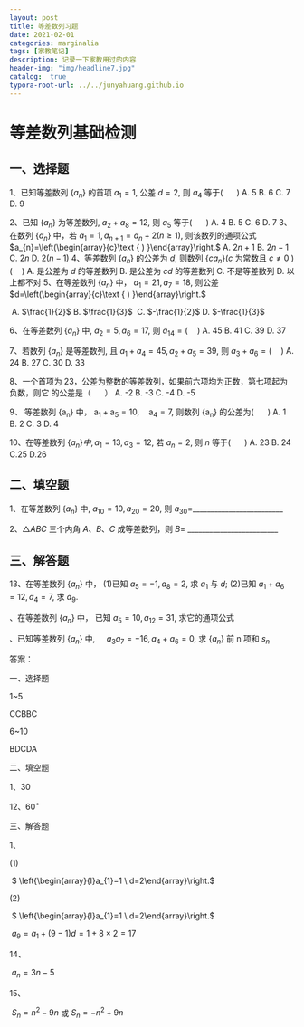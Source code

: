 ```yaml
---
layout: post
title: 等差数列习题
date: 2021-02-01
categories: marginalia
tags: [家教笔记]
description: 记录一下家教用过的内容
header-img: "img/headline7.jpg"
catalog:  true
typora-root-url: ../../junyahuang.github.io
---
```


# 等差数列基础检测



## 一、选择题

1、已知等差数列 $\left\{a_{n}\right\}$ 的首项 $a_{1}=1,$ 公差 $d=2,$ 则 $a_{4}$ 等于( $\quad$ )
		A. 5								B. 6
		C. 7								D. 9

2、已知 $\left\{a_{n}\right\}$ 为等差数列, $a_{2}+a_{8}=12,$ 则 $a_{5}$ 等于( $\quad$ )
		A. 4								B. 5
		C. 6								D. 7
3、在数列 $\left\{a_{n}\right\}$ 中，若 $a_{1}=1, a_{n+1}=a_{n}+2(n \geqslant 1),$ 则该数列的通项公式 $a_{n}=\left(\begin{array}{c}\text { ) }\end{array}\right.$
		A. $2 n+1$					   B. $2 n-1$
		C. $2 n$						      D. $2(n-1)$
4、等差数列 $\left\{a_{n}\right\}$ 的公差为 $d,$ 则数列 $\left\{c a_{n}\right\}(c$ 为常数且 $c \neq 0$ ) $(\quad)$
		A. 是公差为 $d$ 的等差数列		B. 是公差为 $c d$ 的等差数列
		C. 不是等差数列						D. 以上都不对
5、在等差数列 $\left\{a_{n}\right\}$ 中， $a_{1}=21, a_{7}=18,$ 则公差 $d=\left(\begin{array}{c}\text { ) }\end{array}\right.$ 

​		A. $\frac{1}{2}$							   B. $\frac{1}{3}$
​		C. $-\frac{1}{2}$							D. $-\frac{1}{3}$

6、在等差数列 $\left\{a_{n}\right\}$ 中, $a_{2}=5, a_{6}=17,$ 则 $a_{14}=(\quad)$
		A. 45							B. 41
		C. 39							D. 37

7、若数列 $\left\{a_{n}\right\}$ 是等差数列, 且 $a_{1}+a_{4}=45, a_{2}+a_{5}=39,$ 则 $a_{3}+a_{6}=(\quad)$
		A. 24							B. 27
		C. 30							D. 33

8、一个首项为 23，公差为整数的等差数列，如果前六项均为正数，第七项起为负数，则它 的公差是（ $\quad$ ）
		A. -2								B. -3
		C. -4								D. -5

9、 等差数列 $\left\{\mathrm{a}_{\mathrm{n}}\right\}$ 中， $\mathrm{a}_{1}+\mathrm{a}_{5}=10, \quad \mathrm{a}_{4}=7,$ 则数列 $\left\{\mathrm{a}_{\mathrm{n}}\right\}$ 的公差为( $\quad$ )
		A. 1								B. 2
		C. 3								D. 4

10、在等差数列 $\left\{a_{n}\right\} 中, a_{1}=13, a_{3}=12,$ 若 $a_{n}=2,$ 则 $n$ 等于( $\quad$ )
		A. 23								B. 24
		C.25								 D.26

## 二、填空题

1、在等差数列 $\left\{a_{n}\right\}$ 中, $a_{10}=10, a_{20}=20,$ 则 $ a_{30}=$_________________________



2、$\triangle A B C$ 三个内角 $A 、 B 、 C$ 成等差数列，则 $B=$ _________________________



## 三、解答题

13、在等差数列 $\left\{a_{n}\right\}$ 中，
(1)已知 $a_{5}=-1, a_{8}=2,$ 求 $a_{1}$ 与 $d ;$
(2)已知 $a_{1}+a_{6}=12, a_{4}=7,$ 求 $a_{9}$.























、在等差数列 $\left\{a_{n}\right\}$ 中， 已知 $a_{5}=10, a_{12}=31,$ 求它的通项公式























、已知等差数列 $\left\{a_{n}\right\}$ 中, $\quad a_{3} a_{7}=-16, a_{4}+a_{6}=0,$ 求 $\left\{a_{n}\right\}$ 前 $\mathrm{n}$ 项和 $s_{n}$























答案：

一、选择题

1~5

CCBBC 

6~10

BDCDA

二、填空题

1、30

12、$60^{\circ}$

三、解答题

1、

(1)

​	$	\left\{\begin{array}{l}a_{1}=1 \\ d=2\end{array}\right.$

(2)

​	$	\left\{\begin{array}{l}a_{1}=1 \\ d=2\end{array}\right.$

​	$a_{9}=a_{1}+(9-1) d=1+8 \times 2=17$

14、

​	$a_{n}=3 n-5$

15、

​	$S_{n}=n^{2}-9 n$ 或 $S_{n}=-n^{2}+9 n$

